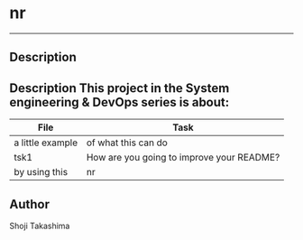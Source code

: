 # nr
---
## Description
Description
This project in the System engineering & DevOps series is about: 
---
File|Task
---|---
a little example | of what this can do
tsk1 | How are you going to improve your README?
by using this | nr



## Author
Shoji Takashima

